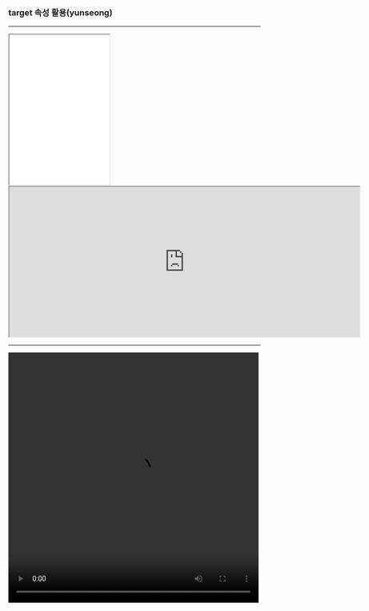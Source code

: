 <!DOCTYPE html>
<html>
<head>
    <title>target 속성 활용</title>
<body><h3>target 속성 활용(yunseong)</h3>
<hr>
<iframe src="234.html"
    name="left"
    width="200" height="300"></iframe>
<iframe src="http://www.w3c.org"
    name="right"
    width="700" height="300"></iframe>
<hr>
<video src="videoplayback.mp4"
    width="500"  height="500" controls autoplay></video>
</body>
</head>
</html>
